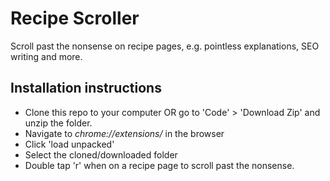 # Recipe Scroller
Scroll past the nonsense on recipe pages, e.g. pointless explanations, SEO writing and more.

## Installation instructions

<ul>
<li> Clone this repo to your computer OR go to 'Code' > 'Download Zip' and unzip the folder.
<li> Navigate to <i>chrome://extensions/</i> in the browser
<li> Click 'load unpacked'
<li> Select the cloned/downloaded folder
<li> Double tap 'r' when on a recipe page to scroll past the nonsense.
</ul>



